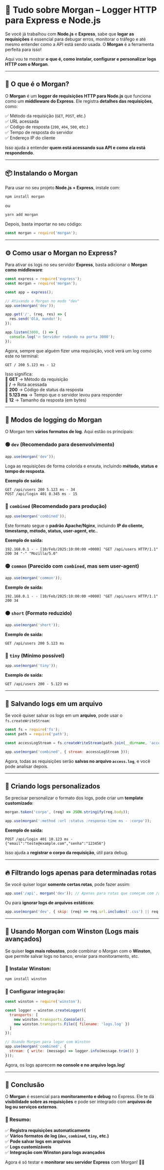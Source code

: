 # 📜 Tudo sobre **Morgan** – Logger HTTP para Express e Node.js

Se você já trabalhou com **Node.js** e **Express**, sabe que **logar as requisições** é essencial para debugar erros, monitorar o tráfego e até mesmo entender como a API está sendo usada. O **Morgan** é a ferramenta perfeita para isso!

Aqui vou te mostrar **o que é, como instalar, configurar e personalizar logs HTTP com o Morgan**.

---

## 🚀 O que é o **Morgan**?
O **Morgan** é um **logger de requisições HTTP para Node.js** que funciona como um **middleware do Express**. Ele registra **detalhes das requisições**, como:

✅ Método da requisição (`GET`, `POST`, etc.)  
✅ URL acessada  
✅ Código de resposta (`200`, `404`, `500`, etc.)  
✅ Tempo de resposta do servidor  
✅ Endereço IP do cliente  

Isso ajuda a entender **quem está acessando sua API e como ela está respondendo**.

---

## 📦 Instalando o Morgan
Para usar no seu projeto **Node.js + Express**, instale com:

```bash
npm install morgan
```
ou
```bash
yarn add morgan
```

Depois, basta importar no seu código:

```js
const morgan = require('morgan');
```

---

## ⚙️ Como usar o Morgan no Express?
Para ativar os logs no seu servidor **Express**, basta adicionar o **Morgan como middleware**:

```js
const express = require('express');
const morgan = require('morgan');

const app = express();

// Ativando o Morgan no modo "dev"
app.use(morgan('dev'));

app.get('/', (req, res) => {
  res.send('Olá, mundo!');
});

app.listen(3000, () => {
  console.log('🔥 Servidor rodando na porta 3000');
});
```

Agora, sempre que alguém fizer uma requisição, você verá um log como este no terminal:

```
GET / 200 5.123 ms - 12
```

Isso significa:  
🔹 **GET** → Método da requisição  
🔹 **/** → Rota acessada  
🔹 **200** → Código de status da resposta  
🔹 **5.123 ms** → Tempo que o servidor levou para responder  
🔹 **12** → Tamanho da resposta (em bytes)  

---

## 📜 Modos de logging do Morgan
O Morgan tem **vários formatos de log**. Aqui estão os principais:

### 🟢 `dev` (Recomendado para desenvolvimento)
```js
app.use(morgan('dev'));
```
Loga as requisições de forma colorida e enxuta, incluindo **método, status e tempo de resposta**.

**Exemplo de saída:**
```
GET /api/users 200 5.123 ms - 34
POST /api/login 401 8.345 ms - 15
```

### 🔵 `combined` (Recomendado para produção)
```js
app.use(morgan('combined'));
```
Este formato segue o **padrão Apache/Nginx**, incluindo **IP do cliente, timestamp, método, status, user-agent, etc.**.

**Exemplo de saída:**
```
192.168.0.1 - - [10/Feb/2025:10:00:00 +0000] "GET /api/users HTTP/1.1" 200 34 "-" "Mozilla/5.0"
```

### 🟡 `common` (Parecido com `combined`, mas sem user-agent)
```js
app.use(morgan('common'));
```
**Exemplo de saída:**
```
192.168.0.1 - - [10/Feb/2025:10:00:00 +0000] "GET /api/users HTTP/1.1" 200 34
```

### 🟠 `short` (Formato reduzido)
```js
app.use(morgan('short'));
```
**Exemplo de saída:**
```
GET /api/users 200 5.123 ms
```

### 🔴 `tiny` (Mínimo possível)
```js
app.use(morgan('tiny'));
```
**Exemplo de saída:**
```
GET /api/users 200 - 5.123 ms
```

---

## 📂 Salvando logs em um arquivo
Se você quiser salvar os logs em um **arquivo**, pode usar o `fs.createWriteStream`:

```js
const fs = require('fs');
const path = require('path');

const accessLogStream = fs.createWriteStream(path.join(__dirname, 'access.log'), { flags: 'a' });

app.use(morgan('combined', { stream: accessLogStream }));
```

Agora, todas as requisições serão **salvas no arquivo `access.log`**, e você pode analisar depois.

---

## 🎯 Criando logs **personalizados**
Se precisar personalizar o formato dos logs, pode criar um **template customizado**:

```js
morgan.token('corpo', (req) => JSON.stringify(req.body));

app.use(morgan(':method :url :status :response-time ms - :corpo'));
```

**Exemplo de saída:**
```
POST /api/login 401 10.123 ms - {"email":"teste@example.com","senha":"123456"}
```

Isso ajuda a **registrar o corpo da requisição**, útil para debug.

---

## 🔥 Filtrando logs apenas para determinadas rotas
Se você quiser logar **somente certas rotas**, pode fazer assim:

```js
app.use('/api', morgan('dev')); // Apenas para rotas que começam com /api
```

Ou para **ignorar logs de arquivos estáticos**:
```js
app.use(morgan('dev', { skip: (req) => req.url.includes('.css') || req.url.includes('.js') }));
```

---

## 🔄 Usando Morgan com Winston (Logs mais avançados)
Se quiser **logs mais robustos**, pode combinar o Morgan com o **Winston**, que permite salvar logs no banco, enviar para monitoramento, etc.

### 🔹 Instalar Winston:
```bash
npm install winston
```

### 🔹 Configurar integração:
```js
const winston = require('winston');

const logger = winston.createLogger({
  transports: [
    new winston.transports.Console(),
    new winston.transports.File({ filename: 'logs.log' })
  ]
});

// Usando Morgan para logar com Winston
app.use(morgan('combined', {
  stream: { write: (message) => logger.info(message.trim()) }
}));
```

Agora, os logs aparecem **no console e no arquivo logs.log**!

---

## 🏁 Conclusão
O **Morgan** é essencial para **monitoramento e debug** no Express. Ele te dá **visibilidade sobre as requisições** e pode ser integrado com **arquivos de log ou serviços externos**.

### 🎯 Resumo:
✅ **Registra requisições automaticamente**  
✅ **Vários formatos de log (`dev`, `combined`, `tiny`, etc.)**  
✅ **Pode salvar logs em arquivos**  
✅ **Logs customizáveis**  
✅ **Integração com Winston para logs avançados**  

Agora é só testar e **monitorar seu servidor Express** com Morgan! 🚀🔥